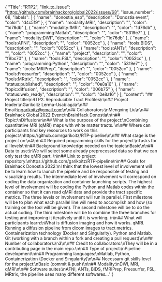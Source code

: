 {
  "Title": "RTP2",
  "link_to_issue": "https://github.com/brainhackorg/global2022/issues/68",
  "issue_number": 68,
  "labels": [
    {
      "name": "donostia_esp",
      "description": "Donostia event",
      "color": "d4c5f9"
    },
    {
      "name": "modality:MRI",
      "description": "",
      "color": "1d76db"
    },
    {
      "name": "modality:fMRI",
      "description": "",
      "color": "1d76db"
    },
    {
      "name": "programming:Matlab",
      "description": "",
      "color": "5319e7"
    },
    {
      "name": "modality:DWI",
      "description": "",
      "color": "1d76db"
    },
    {
      "name": "tools:AFNI",
      "description": "",
      "color": "0052cc"
    },
    {
      "name": "tools:BIDS",
      "description": "",
      "color": "0052cc"
    },
    {
      "name": "tools:ANTs",
      "description": "",
      "color": "0052cc"
    },
    {
      "name": "project",
      "description": "",
      "color": "f9bc70"
    },
    {
      "name": "tools:FSL",
      "description": "",
      "color": "0052cc"
    },
    {
      "name": "programming:Python",
      "description": "",
      "color": "5319e7"
    },
    {
      "name": "tools:fMRIPrep",
      "description": "",
      "color": "0052cc"
    },
    {
      "name": "tools:Freesurfer",
      "description": "",
      "color": "0052cc"
    },
    {
      "name": "tools:MRtrix",
      "description": "",
      "color": "0052cc"
    },
    {
      "name": "status:published",
      "description": "",
      "color": "0e8a16"
    },
    {
      "name": "topic:diffusion",
      "description": "",
      "color": "006b75"
    },
    {
      "name": "status:web_ready",
      "description": "",
      "color": "0e8a16"
    }
  ],
  "content": "## Project title:\nRTP2: Reproducible Tract Profiles\n\n## Project leader:\nGarikoitz Lerma-Usabiaga\n\n## Email:\ngarikoitz@gmail.com\n\n## Collaborators:\nMengxing Liu\n\n## Brainhack Global 2022 Event:\nBrainHack Donostia\n\n## Topic:\nDiffusion\n\n## What is the purpose of the project:\nCombining quantitative MRI (qMRI) maps with white matter tracts. \n\n## Where can participants find key resources to work on this project:\nhttps://github.com/garikoitz/RTP-pipeline\n\n## What stage is the project on:\n4\n\n## Required programming skills for the project:\nTasks for all levels\n\n## Background knowledge needed  on the topic:\nBasic\n\n## Data to use:\nWe will select some already preprocessed data so that we can only test the qMRI part. \n\n## Link to project repository:\nhttps://github.com/garikoitz/RTP-pipeline\n\n## Goals for Brainhack Donostia 2022:\nI think that the lowest level of involvement will be to learn how to launch the pipeline and be responsible of testing and visualizing results. The intermediate level of involvement will correspond on coding the data organization and container launching scripts. The highest level of involvement will be coding the Python and Matlab codes within the container so that it can read qMRI data and provide the tract specific metrics. The three levels or involvement will run in parallel. First milestone will be to plan what each parallel line will need to accomplish and how (so training on the tool will be given). The second milestone will be to do the actual coding. The third milestone will be to combine the three branches for testing and improving it iteratively until it is working. \n\n## What will participants learn:\nWhat is diffusion imaging and how it works. qMRI. Running a diffusion pipeline from dicom images to tract metrics. Containerization technology (Docker and Singularity). Python and Matlab. Git (working with a branch within a fork and creating a pull request)\n\n## Number of collaborators:\n3\n\n## Credit to collaborators:\nThey will be in a contributing page in the main repo.\n\n## Type of project:\nPipeline development\n\n## Programming languages:\nMatlab, Python, Containerization (Docker and Singularity)\n\n## Necessary git skills level for the project:\nBasic (commit & push)\n\n## Modality:\nDWI, MRI, qMRI\n\n## Software suites:\nAFNI, ANTs, BIDS, fMRIPrep, Freesurfer, FSL, MRtrix, the pipeline uses many different softwares..."
}
